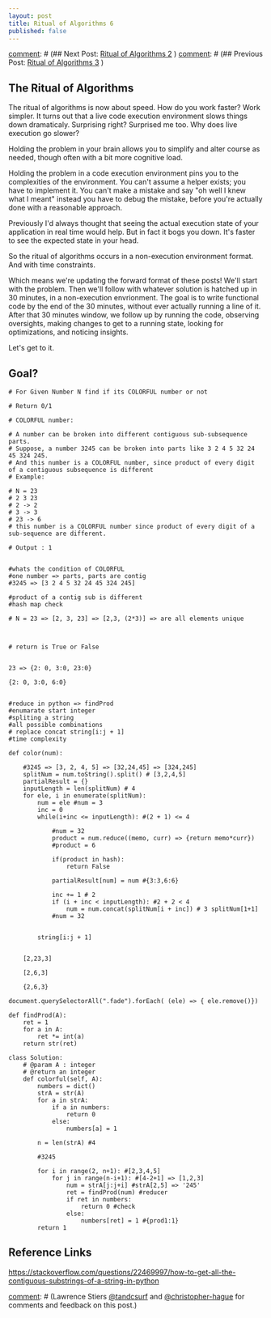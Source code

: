 ```yaml
---
layout: post
title: Ritual of Algorithms 6
published: false
---
```


[comment]: # (## Next Post: [Ritual of Algorithms 2](https://nsipplswezey.github.io/2018/02/21/Algos-4.html) )
[comment]: # (## Previous Post: [Ritual of Algorithms 3](https://nsipplswezey.github.io/2018/02/15/Algos-3.html) )

## The Ritual of Algorithms

The ritual of algorithms is now about speed. How do you work faster? Work simpler. It turns out that a live code execution environment slows things down dramaticaly. Surprising right? Surprised me too. Why does live execution go slower? 

Holding the problem in your brain allows you to simplify and alter course as needed, though often with a bit more cognitive load. 

Holding the problem in a code execution environment pins you to the complexities of the environment. You can't assume a helper exists; you have to implement it. You can't make a mistake and say "oh well I knew what I meant" instead you have to debug the mistake, before you're actually done with a reasonable approach.

Previously I'd always thought that seeing the actual execution state of your application in real time would help. But in fact it bogs you down. It's faster to see the expected state in your head.

So the ritual of algorithms occurs in a non-execution environment format. And with time constraints.

Which means we're updating the forward format of these posts! We'll start with the problem. Then we'll follow with whatever solution is hatched up in 30 minutes, in a non-execution envrionment. The goal is to write functional code by the end of the 30 minutes, without ever actually running a line of it. After that 30 minutes window, we follow up by running the code, observing oversights, making changes to get to a running state, looking for optimizations, and noticing insights. 

Let's get to it.

## Goal?

```
# For Given Number N find if its COLORFUL number or not

# Return 0/1

# COLORFUL number:

# A number can be broken into different contiguous sub-subsequence parts. 
# Suppose, a number 3245 can be broken into parts like 3 2 4 5 32 24 45 324 245. 
# And this number is a COLORFUL number, since product of every digit of a contiguous subsequence is different
# Example:

# N = 23
# 2 3 23
# 2 -> 2
# 3 -> 3
# 23 -> 6
# this number is a COLORFUL number since product of every digit of a sub-sequence are different. 

# Output : 1


#whats the condition of COLORFUL
#one number => parts, parts are contig
#3245 => [3 2 4 5 32 24 45 324 245]

#product of a contig sub is different
#hash map check

# N = 23 => [2, 3, 23] => [2,3, (2*3)] => are all elements unique



# return is True or False


23 => {2: 0, 3:0, 23:0}

{2: 0, 3:0, 6:0}


#reduce in python => findProd
#enumarate start integer
#spliting a string
#all possible combinations
# replace concat string[i:j + 1]
#time complexity

def color(num):
    
    #3245 => [3, 2, 4, 5] => [32,24,45] => [324,245]
    splitNum = num.toString().split() # [3,2,4,5]
    partialResult = {}
    inputLength = len(splitNum) # 4
    for ele, i in enumerate(splitNum):
        num = ele #num = 3
        inc = 0
        while(i+inc <= inputLength): #(2 + 1) <= 4
            
            #num = 32
            product = num.reduce((memo, curr) => {return memo*curr})
            #product = 6
            
            if(product in hash):
                return False
            
            partialResult[num] = num #{3:3,6:6}
            
            inc += 1 # 2
            if (i + inc < inputLength): #2 + 2 < 4
                num = num.concat(splitNum[i + inc]) # 3 splitNum[1+1]
            #num = 32
            
        
        string[i:j + 1]
        
        
    [2,23,3]
    
    [2,6,3]
    
    {2,6,3}

document.querySelectorAll(".fade").forEach( (ele) => { ele.remove()})

def findProd(A):
    ret = 1
    for a in A:
        ret *= int(a)
    return str(ret)

class Solution:
    # @param A : integer
    # @return an integer
    def colorful(self, A):
        numbers = dict()
        strA = str(A)
        for a in strA:
            if a in numbers:
                return 0
            else:
                numbers[a] = 1
                
        n = len(strA) #4
        
        #3245
        
        for i in range(2, n+1): #[2,3,4,5]
            for j in range(n-i+1): #[4-2+1] => [1,2,3]
                num = strA[j:j+i] #strA[2,5] => '245'
                ret = findProd(num) #reducer
                if ret in numbers:
                    return 0 #check
                else:
                    numbers[ret] = 1 #{prod1:1}
        return 1
```

[comment]: # ( ## Oversights )

[comment]: # ( ## Insights )

[comment]: # ( ## Optimized Solution )

[comment]: # ( ## Other Notes For Reference )

## Reference Links
https://stackoverflow.com/questions/22469997/how-to-get-all-the-contiguous-substrings-of-a-string-in-python

[comment]: # ( ## **Thanks** )

[comment]: # (Lawrence Stiers [@tandcsurf](https://github.com/tandcsurf) and [@christopher-hague](https://github.com/christopher-hague) for comments and feedback on this post.)







